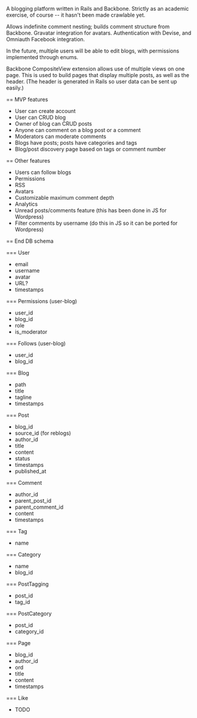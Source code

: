 A blogging platform written in Rails and Backbone. Strictly as an academic exercise, of course -- it hasn't been made crawlable yet.

Allows indefinite comment nesting; builds comment structure from Backbone. Gravatar integration for avatars. Authentication with Devise, and Omniauth Facebook integration.

In the future, multiple users will be able to edit blogs, with permissions implemented through enums.

Backbone CompositeView extension allows use of multiple views on one page. This is used to build pages that display multiple posts, as well as the header. (The header is generated in Rails so user data can be sent up easily.)

== MVP features
* User can create account
* User can CRUD blog
* Owner of blog can CRUD posts
* Anyone can comment on a blog post or a comment
* Moderators can moderate comments
* Blogs have posts; posts have categories and tags
* Blog/post discovery page based on tags or comment number

== Other features
* Users can follow blogs
* Permissions
* RSS
* Avatars
* Customizable maximum comment depth
* Analytics
* Unread posts/comments feature (this has been done in JS for Wordpress)
* Filter comments by username (do this in JS so it can be ported for Wordpress)

== End DB schema

=== User
* email
* username
* avatar
* URL?
* timestamps

=== Permissions (user-blog)
* user_id
* blog_id
* role
* is_moderator

=== Follows (user-blog)
* user_id
* blog_id

=== Blog
* path
* title
* tagline
* timestamps

=== Post
* blog_id
* source_id (for reblogs)
* author_id
* title
* content
* status
* timestamps
* published_at

=== Comment
* author_id
* parent_post_id
* parent_comment_id
* content
* timestamps

=== Tag
* name

=== Category
* name
* blog_id

=== PostTagging
* post_id
* tag_id

=== PostCategory
* post_id
* category_id

=== Page
* blog_id
* author_id
* ord
* title
* content
* timestamps

=== Like
* TODO
